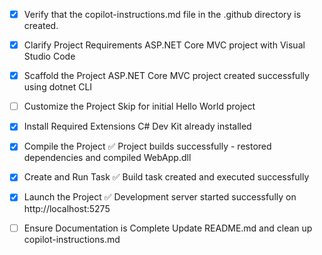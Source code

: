 <!-- Use this file to provide workspace-specific custom instructions to Copilot. For more details, visit https://code.visualstudio.com/docs/copilot/copilot-customization#_use-a-githubcopilotinstructionsmd-file -->
- [x] Verify that the copilot-instructions.md file in the .github directory is created.

- [x] Clarify Project Requirements
	ASP.NET Core MVC project with Visual Studio Code

- [x] Scaffold the Project
	ASP.NET Core MVC project created successfully using dotnet CLI

- [ ] Customize the Project
	Skip for initial Hello World project

- [x] Install Required Extensions
	C# Dev Kit already installed

- [x] Compile the Project
	✅ Project builds successfully - restored dependencies and compiled WebApp.dll

- [x] Create and Run Task
	✅ Build task created and executed successfully

- [x] Launch the Project
	✅ Development server started successfully on http://localhost:5275

- [ ] Ensure Documentation is Complete
	Update README.md and clean up copilot-instructions.md

